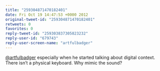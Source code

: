 ```yaml
---
title: "259304871470182401"
date: Fri Oct 19 14:47:53 +0000 2012
original-tweet-id: "259304871470182401"
retweets: 0
favorites: 0
reply-tweet-id: "259303837305823232"
reply-user-id: "679743"
reply-user-screen-name: "artfulbadger"
---
```

<a href="https://twitter.com/artfulbadger">@artfulbadger</a> especially when he started talking about digital context. There isn’t a physical keyboard. Why mimic the sound?
